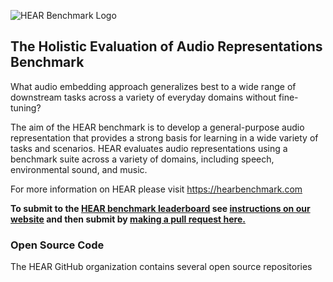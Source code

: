 ![HEAR Benchmark Logo](https://hearbenchmark.com/assets/img/hear-benchmark-background-logo.png)

## The Holistic Evaluation of Audio Representations Benchmark

What audio embedding approach generalizes best to a wide range of downstream tasks across a variety of everyday domains without fine-tuning?

The aim of the HEAR benchmark is to develop a general-purpose audio representation that provides a strong basis for learning in a wide variety of tasks and scenarios. HEAR evaluates audio representations using a benchmark suite across a variety of domains, including speech, environmental sound, and music.

For more information on HEAR please visit https://hearbenchmark.com

**To submit to the [HEAR benchmark leaderboard](https://hearbenchmark.com/hear-leaderboard.html) see [instructions on our website](https://hearbenchmark.com/hear-submit.html) and then submit by [making a pull request here.](https://github.com/hearbenchmark/hear-benchmark)**

### Open Source Code
The HEAR GitHub organization contains several open source repositories 
